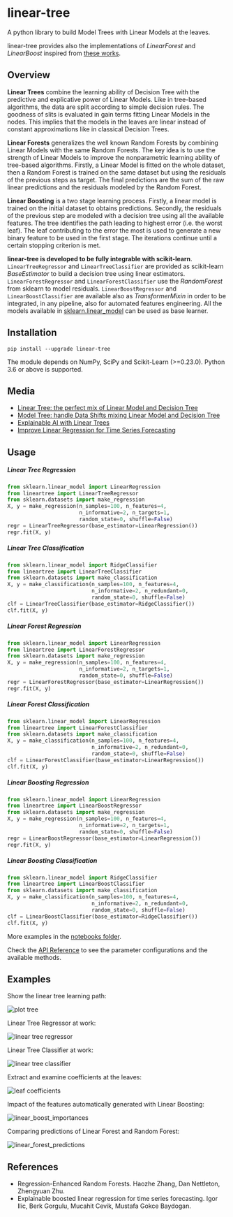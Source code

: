 # linear-tree
A python library to build Model Trees with Linear Models at the leaves.

linear-tree provides also the implementations of _LinearForest_ and _LinearBoost_ inspired from [these works](https://github.com/cerlymarco/linear-tree#references).

## Overview
**Linear Trees** combine the learning ability of Decision Tree with the predictive and explicative power of Linear Models. 
Like in tree-based algorithms, the data are split according to simple decision rules. The goodness of slits is evaluated in gain terms fitting Linear Models in the nodes. This implies that the models in the leaves are linear instead of constant approximations like in classical Decision Trees. 

**Linear Forests** generalizes the well known Random Forests by combining Linear Models with the same Random Forests. The key idea is to use the strength of Linear Models to improve the nonparametric learning ability of tree-based algorithms. Firstly, a Linear Model is fitted on the whole dataset, then a Random Forest is trained on the same dataset but using the residuals of the previous steps as target. The final predictions are the sum of the raw linear predictions and the residuals modeled by the Random Forest.

**Linear Boosting** is a two stage learning process. Firstly, a linear model is trained on the initial dataset to obtains predictions. Secondly, the residuals of the previous step are modeled with a decision tree using all the available features. The tree identifies the path leading to highest error (i.e. the worst leaf). The leaf contributing to the error the most is used to generate a new binary feature to be used in the first stage. The iterations continue until a certain stopping criterion is met.

**linear-tree is developed to be fully integrable with scikit-learn**. ```LinearTreeRegressor``` and ```LinearTreeClassifier``` are provided as scikit-learn _BaseEstimator_ to build a decision tree using linear estimators. ```LinearForestRegressor``` and ```LinearForestClassifier``` use the _RandomForest_ from sklearn to model residuals. ```LinearBoostRegressor``` and ```LinearBoostClassifier``` are available also as _TransformerMixin_ in order to be integrated, in any pipeline, also for  automated features engineering. All the models available in [sklearn.linear_model](https://scikit-learn.org/stable/modules/classes.html#module-sklearn.linear_model) can be used as base learner. 

## Installation
```shell
pip install --upgrade linear-tree
```
The module depends on NumPy, SciPy and Scikit-Learn (>=0.23.0). Python 3.6 or above is supported.

## Media
- [Linear Tree: the perfect mix of Linear Model and Decision Tree](https://towardsdatascience.com/linear-tree-the-perfect-mix-of-linear-model-and-decision-tree-2eaed21936b7)
- [Model Tree: handle Data Shifts mixing Linear Model and Decision Tree](https://towardsdatascience.com/model-tree-handle-data-shifts-mixing-linear-model-and-decision-tree-facfd642e42b)
- [Explainable AI with Linear Trees](https://towardsdatascience.com/explainable-ai-with-linear-trees-7e30a6f067d7)
- [Improve Linear Regression for Time Series Forecasting](https://towardsdatascience.com/improve-linear-regression-for-time-series-forecasting-e36f3c3e3534#a80b-b6010ccb1c21)

## Usage
##### Linear Tree Regression
```python
from sklearn.linear_model import LinearRegression
from lineartree import LinearTreeRegressor
from sklearn.datasets import make_regression
X, y = make_regression(n_samples=100, n_features=4,
                       n_informative=2, n_targets=1,
                       random_state=0, shuffle=False)
regr = LinearTreeRegressor(base_estimator=LinearRegression())
regr.fit(X, y)
```
##### Linear Tree Classification
```python
from sklearn.linear_model import RidgeClassifier
from lineartree import LinearTreeClassifier
from sklearn.datasets import make_classification
X, y = make_classification(n_samples=100, n_features=4,
                           n_informative=2, n_redundant=0,
                           random_state=0, shuffle=False)
clf = LinearTreeClassifier(base_estimator=RidgeClassifier())
clf.fit(X, y)
```
##### Linear Forest Regression
```python
from sklearn.linear_model import LinearRegression
from lineartree import LinearForestRegressor
from sklearn.datasets import make_regression
X, y = make_regression(n_samples=100, n_features=4,
                       n_informative=2, n_targets=1,
                       random_state=0, shuffle=False)
regr = LinearForestRegressor(base_estimator=LinearRegression())
regr.fit(X, y)
```
##### Linear Forest Classification
```python
from sklearn.linear_model import LinearRegression
from lineartree import LinearForestClassifier
from sklearn.datasets import make_classification
X, y = make_classification(n_samples=100, n_features=4,
                           n_informative=2, n_redundant=0,
                           random_state=0, shuffle=False)
clf = LinearForestClassifier(base_estimator=LinearRegression())
clf.fit(X, y)
```
##### Linear Boosting Regression
```python
from sklearn.linear_model import LinearRegression
from lineartree import LinearBoostRegressor
from sklearn.datasets import make_regression
X, y = make_regression(n_samples=100, n_features=4,
                       n_informative=2, n_targets=1,
                       random_state=0, shuffle=False)
regr = LinearBoostRegressor(base_estimator=LinearRegression())
regr.fit(X, y)
```
##### Linear Boosting Classification
```python
from sklearn.linear_model import RidgeClassifier
from lineartree import LinearBoostClassifier
from sklearn.datasets import make_classification
X, y = make_classification(n_samples=100, n_features=4,
                           n_informative=2, n_redundant=0,
                           random_state=0, shuffle=False)
clf = LinearBoostClassifier(base_estimator=RidgeClassifier())
clf.fit(X, y)
```

More examples in the [notebooks folder](https://github.com/cerlymarco/linear-tree/tree/main/notebooks).

Check the [API Reference](https://github.com/cerlymarco/linear-tree/blob/main/notebooks/README.md) to see the parameter configurations and the available methods.

## Examples
Show the linear tree learning path:

![plot tree](https://raw.githubusercontent.com/cerlymarco/linear-tree/master/imgs/plot_tree.png)

Linear Tree Regressor at work:

![linear tree regressor](https://raw.githubusercontent.com/cerlymarco/linear-tree/master/imgs/linear_tree_reg.png)

Linear Tree Classifier at work:

![linear tree classifier](https://raw.githubusercontent.com/cerlymarco/linear-tree/master/imgs/linear_tree_class.png)

Extract and examine coefficients at the leaves:

![leaf coefficients](https://raw.githubusercontent.com/cerlymarco/linear-tree/master/imgs/leaf_coefficients.png)

Impact of the features automatically generated with Linear Boosting:

![linear_boost_importances](https://raw.githubusercontent.com/cerlymarco/linear-tree/master/imgs/linear_boost_importances.png)

Comparing predictions of Linear Forest and Random Forest:

![linear_forest_predictions](https://raw.githubusercontent.com/cerlymarco/linear-tree/master/imgs/linear_forest_predictions.png)

## References
- Regression-Enhanced Random Forests. Haozhe Zhang, Dan Nettleton, Zhengyuan Zhu.
- Explainable boosted linear regression for time series forecasting. Igor Ilic, Berk Gorgulu, Mucahit Cevik, Mustafa Gokce Baydogan.